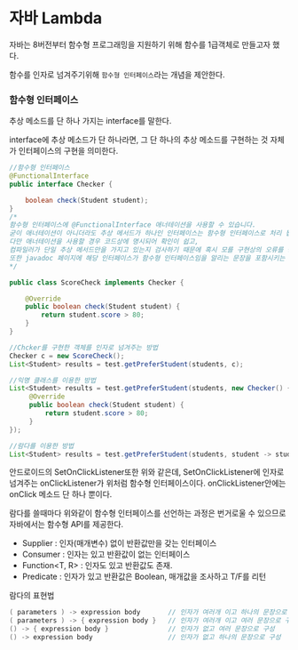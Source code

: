 # 자바 Lambda

자바는 8버전부터 함수형 프로그래밍을 지원하기 위해 함수를 1급객체로 만들고자 했다.

함수를 인자로 넘겨주기위해 `함수형 인터페이스`라는 개념을 제안한다.

### 함수형 인터페이스

추상 메소드를 단 하나 가지는 interface를 말한다.

interface에 추상 메소드가 단 하나라면, 그 단 하나의 추상 메소드를 구현하는 것 자체가 인터페이스의 구현을 의미한다.

```java
//함수형 인터페이스
@FunctionalInterface
public interface Checker {

    boolean check(Student student);
}
/*
함수형 인터페이스에 @FunctionalInterface 애너테이션을 사용할 수 있습니다. 
굳이 애너테이션이 아니더라도 추상 메서드가 하나인 인터페이스는 함수형 인터페이스로 처리 됩니다. 
다만 애너테이션을 사용할 경우 코드상에 명시되어 확인이 쉽고, 
컴파일러가 단일 추상 메서드만을 가지고 있는지 검사하기 때문에 혹시 모를 구현상의 오류를 방지해 주기도 합니다.
또한 javadoc 페이지에 해당 인터페이스가 함수형 인터페이스임을 알리는 문장을 포함시키는 역할을 하기 때문에 가급적 사용하는 것이 좋습니다.
*/

public class ScoreCheck implements Checker {

    @Override
    public boolean check(Student student) {
        return student.score > 80;
    }
}

//Chcker를 구현한 객체를 인자로 넘겨주는 방법
Checker c = new ScoreCheck();
List<Student> results = test.getPreferStudent(students, c);

//익명 클래스를 이용한 방법
List<Student> results = test.getPreferStudent(students, new Checker() {
     @Override
     public boolean check(Student student) {
         return student.score > 80;
     }
});

//람다를 이용한 방법
List<Student> results = test.getPreferStudent(students, student -> student.score > 80);

```

안드로이드의 SetOnClickListener또한 위와 같은데, SetOnClickListener에 인자로 넘겨주는 onClickListener가 위처럼 함수형 인터페이스이다. onClickListener안에는 onClick 메소드 단 하나 뿐이다.

람다를 쓸때마다 위와같이 함수형 인터페이스를 선언하는 과정은 번거로울 수 있으므로 자바에서는 함수형 API를 제공한다.

- Supplier<T> : 인자(매개변수) 없이 반환값만을 갖는 인터페이스
- Consumer<T> : 인자는 있고 반환값이 없는 인터페이스
- Function<T, R> : 인자도 있고 반환값도 존재.
- Predicate<T> : 인자가 있고 반환값은 Boolean, 매개값을 조사하고 T/F를 리턴

람다의 표현법

```java
( parameters ) -> expression body       // 인자가 여러개 이고 하나의 문장으로 구성
( parameters ) -> { expression body }   // 인자가 여러개 이고 여러 문장으로 구성
() -> { expression body }               // 인자가 없고 여러 문장으로 구성
() -> expression body                   // 인자가 없고 하나의 문장으로 구성
```